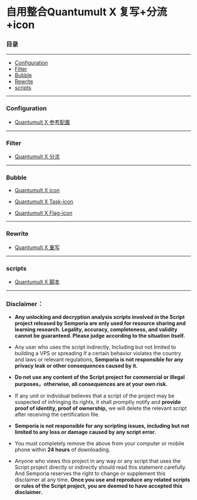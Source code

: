 # 自用整合Quantumult X 复写+分流+icon

### 目录
***
* [Configuration](#Configuration)
* [Filter](#Filter)
* [Bubble](#Bubble)
* [Rewrite](#Rewrite)
* [scripts](#scripts)

***
### Configuration
* [Quantumult X 参考配置](https://github.com/LjyLab/QuantumultX/tree/master/Bubble/Configuration)  

***
### Filter
* [Quantumult X 分流](https://github.com/LjyLab/QuantumultX/tree/master/Bubble/Filter)  

***
### Bubble
* [Quantumult X icon](https://github.com/LjyLab/QuantumultX/Bubble/IconSet)  

* [Quantumult X Task-icon](https://github.com/LjyLab/QuantumultX/Bubble/Task)  

* [Quantumult X Flag-icon](https://github.com/LjyLab/QuantumultX/Bubble/Flag-icon)  

***
### Rewrite
* [Quantumult X 重写](https://github.com/LjyLab/QuantumultX/Bubble/Rewrite)  

***
### scripts
* [Quantumult X 脚本](https://github.com/LjyLab/QuantumultX/Bubble/scripts)  


***
### Disclaimer：

* **Any unlocking and decryption analysis scripts involved in the Script project released by Semporia are only used for resource sharing and learning research. Legality, accuracy, completeness, and validity cannot be guaranteed. Please judge according to the situation itself.**

* Any user who uses the script indirectly, Including but not limited to building a VPS or spreading if a certain behavior violates the country and laws or relevant regulations, **Semporia is not responsible for any privacy leak or other consequences caused by it.**

* **Do not use any content of the Script project for commercial or illegal purposes，otherwise, all consequences are at your own risk.**

* If any unit or individual believes that a script of the project may be suspected of infringing its rights, it shall promptly notify and **provide proof of identity, proof of ownership,** we will delete the relevant script after receiving the certification file.

* **Semporia is not responsible for any scripting issues, including but not limited to any loss or damage caused by any script error.**

* You must completely remove the above from your computer or mobile phone within **24 hours** of downloading.

* Anyone who views this project in any way or any script that uses the Script project directly or indirectly should read this statement carefully. And Semporia reserves the right to change or supplement this disclaimer at any time. **Once you use and reproduce any related scripts or rules of the Script project, you are deemed to have accepted this disclaimer.**
